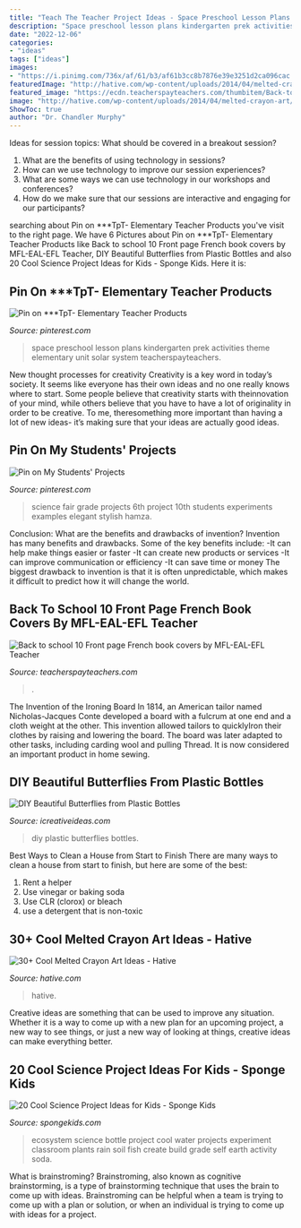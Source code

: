 ```yaml
---
title: "Teach The Teacher Project Ideas - Space Preschool Lesson Plans Kindergarten Prek Activities Theme Elementary Unit Solar System Teacherspayteachers"
description: "Space preschool lesson plans kindergarten prek activities theme elementary unit solar system teacherspayteachers"
date: "2022-12-06"
categories:
- "ideas"
tags: ["ideas"]
images:
- "https://i.pinimg.com/736x/af/61/b3/af61b3cc8b7876e39e3251d2ca096cac.jpg"
featuredImage: "http://hative.com/wp-content/uploads/2014/04/melted-crayon-art/10-gymnastics.jpg"
featured_image: "https://ecdn.teacherspayteachers.com/thumbitem/Back-to-school-10-Front-page-French-book-covers-4808270-1566480939/original-4808270-4.jpg"
image: "http://hative.com/wp-content/uploads/2014/04/melted-crayon-art/10-gymnastics.jpg"
ShowToc: true
author: "Dr. Chandler Murphy"
---
```



Ideas for session topics: What should be covered in a breakout session?
1. What are the benefits of using technology in sessions? 
2. How can we use technology to improve our session experiences? 
3. What are some ways we can use technology in our workshops and conferences? 
4. How do we make sure that our sessions are interactive and engaging for our participants?

	

		
searching about Pin on ***TpT- Elementary Teacher Products you've visit to the right page. We have 6 Pictures about Pin on ***TpT- Elementary Teacher Products like Back to school 10 Front page French book covers by MFL-EAL-EFL Teacher, DIY Beautiful Butterflies from Plastic Bottles and also 20 Cool Science Project Ideas for Kids - Sponge Kids. Here it is:
		
    
## Pin On ***TpT- Elementary Teacher Products

<img loading=lazy src="https://i.pinimg.com/736x/af/61/b3/af61b3cc8b7876e39e3251d2ca096cac.jpg" onerror="this.onerror=null;this.src='https://tse4.mm.bing.net/th?id=OIP.Q0oH7RjgfQY0btf_umUT6gHaLH&amp;pid=15.1';" alt="Pin on ***TpT- Elementary Teacher Products">

_Source: pinterest.com_

>space preschool lesson plans kindergarten prek activities theme elementary unit solar system teacherspayteachers. 

	

New thought processes for creativity
Creativity is a key word in today’s society. It seems like everyone has their own ideas and no one really knows where to start. Some people believe that creativity starts with theinnovation of your mind, while others believe that you have to have a lot of originality in order to be creative. To me, theresomething more important than having a lot of new ideas- it’s making sure that your ideas are actually good ideas.

    
## Pin On My Students&#039; Projects

<img loading=lazy src="https://i.pinimg.com/736x/9c/55/91/9c559193e11a6814cc94b17ec272a243--th-grade-science-science-fair-projects.jpg" onerror="this.onerror=null;this.src='https://tse3.mm.bing.net/th?id=OIP.htzGsytGqCebw6eZoIisjwHaNI&amp;pid=15.1';" alt="Pin on My Students&#039; Projects">

_Source: pinterest.com_

>science fair grade projects 6th project 10th students experiments examples elegant stylish hamza. 

	

Conclusion: What are the benefits and drawbacks of invention?
Invention has many benefits and drawbacks. Some of the key benefits include: 
-It can help make things easier or faster 
-It can create new products or services 
-It can improve communication or efficiency 
-It can save time or money 
The biggest drawback to invention is that it is often unpredictable, which makes it difficult to predict how it will change the world.

    
## Back To School 10 Front Page French Book Covers By MFL-EAL-EFL Teacher

<img loading=lazy src="https://ecdn.teacherspayteachers.com/thumbitem/Back-to-school-10-Front-page-French-book-covers-4808270-1566480939/original-4808270-4.jpg" onerror="this.onerror=null;this.src='https://tse1.mm.bing.net/th?id=OIP.PQTZnZwfRtkSczTOGOhQAgAAAA&amp;pid=15.1';" alt="Back to school 10 Front page French book covers by MFL-EAL-EFL Teacher">

_Source: teacherspayteachers.com_

>. 

	

The Invention of the Ironing Board
In 1814, an American tailor named Nicholas-Jacques Conte developed a board with a fulcrum at one end and a cloth weight at the other. This invention allowed tailors to quicklyIron their clothes by raising and lowering the board. The board was later adapted to other tasks, including carding wool and pulling Thread. It is now considered an important product in home sewing.

    
## DIY Beautiful Butterflies From Plastic Bottles

<img loading=lazy src="https://www.icreativeideas.com/wp-content/uploads/2014/03/DIY-Beautiful-Butterflies-from-Plastic-Bottles-1.jpg" onerror="this.onerror=null;this.src='https://tse3.mm.bing.net/th?id=OIP.k-8z52feblnf9f17kTNNUgHaHa&amp;pid=15.1';" alt="DIY Beautiful Butterflies from Plastic Bottles">

_Source: icreativeideas.com_

>diy plastic butterflies bottles. 

	

Best Ways to Clean a House from Start to Finish
There are many ways to clean a house from start to finish, but here are some of the best: 
1. Rent a helper 
2. Use vinegar or baking soda 
3. Use CLR (clorox) or bleach 
4. use a detergent that is non-toxic 

    
## 30+ Cool Melted Crayon Art Ideas - Hative

<img loading=lazy src="http://hative.com/wp-content/uploads/2014/04/melted-crayon-art/10-gymnastics.jpg" onerror="this.onerror=null;this.src='https://tse2.mm.bing.net/th?id=OIP.znXxIh5UvBw51Ktxt235XgHaJ4&amp;pid=15.1';" alt="30+ Cool Melted Crayon Art Ideas - Hative">

_Source: hative.com_

>hative. 

	

Creative ideas are something that can be used to improve any situation. Whether it is a way to come up with a new plan for an upcoming project, a new way to see things, or just a new way of looking at things, creative ideas can make everything better.

    
## 20 Cool Science Project Ideas For Kids - Sponge Kids

<img loading=lazy src="http://spongekids.com/wp-content/uploads/2014/05/science-project-ideas/3-ecosystem-in-a-bottle.jpg" onerror="this.onerror=null;this.src='https://tse2.mm.bing.net/th?id=OIP.JS2pXMozY8nDf7j_7Gzp0QHaJ4&amp;pid=15.1';" alt="20 Cool Science Project Ideas for Kids - Sponge Kids">

_Source: spongekids.com_

>ecosystem science bottle project cool water projects experiment classroom plants rain soil fish create build grade self earth activity soda. 

	

What is brainstroming?
Brainstroming, also known as cognitive brainstorming, is a type of brainstorming technique that uses the brain to come up with ideas. Brainstroming can be helpful when a team is trying to come up with a plan or solution, or when an individual is trying to come up with ideas for a project.

